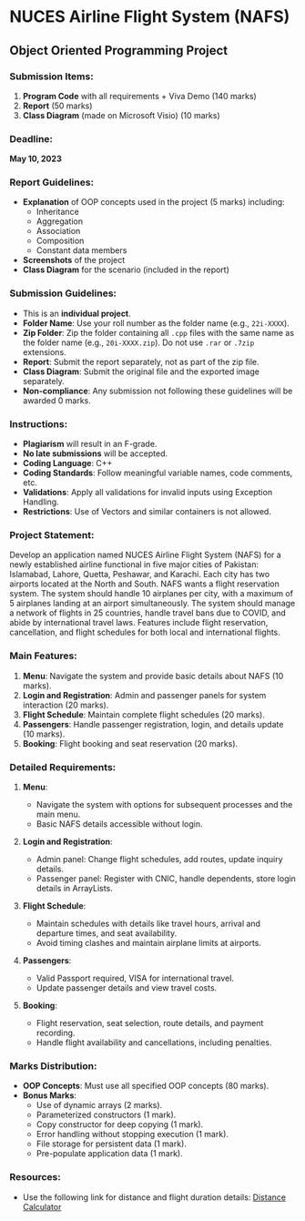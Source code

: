 # NUCES Airline Flight System (NAFS)

## Object Oriented Programming Project

### Submission Items:
1. **Program Code** with all requirements + Viva Demo (140 marks)
2. **Report** (50 marks)
3. **Class Diagram** (made on Microsoft Visio) (10 marks)

### Deadline:
**May 10, 2023**

### Report Guidelines:
- **Explanation** of OOP concepts used in the project (5 marks) including:
  - Inheritance
  - Aggregation
  - Association
  - Composition
  - Constant data members
- **Screenshots** of the project
- **Class Diagram** for the scenario (included in the report)

### Submission Guidelines:
- This is an **individual project**.
- **Folder Name**: Use your roll number as the folder name (e.g., `22i-XXXX`).
- **Zip Folder**: Zip the folder containing all `.cpp` files with the same name as the folder name (e.g., `20i-XXXX.zip`). Do not use `.rar` or `.7zip` extensions.
- **Report**: Submit the report separately, not as part of the zip file.
- **Class Diagram**: Submit the original file and the exported image separately.
- **Non-compliance**: Any submission not following these guidelines will be awarded 0 marks.

### Instructions:
- **Plagiarism** will result in an F-grade.
- **No late submissions** will be accepted.
- **Coding Language**: C++
- **Coding Standards**: Follow meaningful variable names, code comments, etc.
- **Validations**: Apply all validations for invalid inputs using Exception Handling.
- **Restrictions**: Use of Vectors and similar containers is not allowed.

### Project Statement:
Develop an application named NUCES Airline Flight System (NAFS) for a newly established airline functional in five major cities of Pakistan: Islamabad, Lahore, Quetta, Peshawar, and Karachi. Each city has two airports located at the North and South. NAFS wants a flight reservation system. The system should handle 10 airplanes per city, with a maximum of 5 airplanes landing at an airport simultaneously. The system should manage a network of flights in 25 countries, handle travel bans due to COVID, and abide by international travel laws. Features include flight reservation, cancellation, and flight schedules for both local and international flights.

### Main Features:
1. **Menu**: Navigate the system and provide basic details about NAFS (10 marks).
2. **Login and Registration**: Admin and passenger panels for system interaction (20 marks).
3. **Flight Schedule**: Maintain complete flight schedules (20 marks).
4. **Passengers**: Handle passenger registration, login, and details update (10 marks).
5. **Booking**: Flight booking and seat reservation (20 marks).

### Detailed Requirements:
1. **Menu**:
   - Navigate the system with options for subsequent processes and the main menu.
   - Basic NAFS details accessible without login.

2. **Login and Registration**:
   - Admin panel: Change flight schedules, add routes, update inquiry details.
   - Passenger panel: Register with CNIC, handle dependents, store login details in ArrayLists.

3. **Flight Schedule**:
   - Maintain schedules with details like travel hours, arrival and departure times, and seat availability.
   - Avoid timing clashes and maintain airplane limits at airports.

4. **Passengers**:
   - Valid Passport required, VISA for international travel.
   - Update passenger details and view travel costs.

5. **Booking**:
   - Flight reservation, seat selection, route details, and payment recording.
   - Handle flight availability and cancellations, including penalties.

### Marks Distribution:
- **OOP Concepts**: Must use all specified OOP concepts (80 marks).
- **Bonus Marks**:
  - Use of dynamic arrays (2 marks).
  - Parameterized constructors (1 mark).
  - Copy constructor for deep copying (1 mark).
  - Error handling without stopping execution (1 mark).
  - File storage for persistent data (1 mark).
  - Pre-populate application data (1 mark).

### Resources:
- Use the following link for distance and flight duration details:
  [Distance Calculator](https://distancecalculator.globefeed.com/Distance_Between_Countries.asp)
